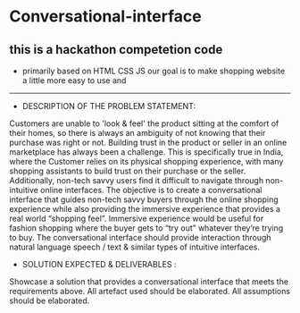 # Conversational-interface
## this is a hackathon competetion code
- primarily based on HTML CSS JS our goal is to make shopping website a little more easy to use and 
---
- DESCRIPTION OF THE PROBLEM STATEMENT:

Customers are unable to 'look & feel' the product sitting at the comfort of their homes, so there is always an ambiguity of not knowing that their purchase was right or not. Building trust in the product or seller in an online marketplace has always been a challenge.
This is specifically true in India, where the Customer relies on its physical shopping experience, with many shopping assistants to build trust on their purchase or the seller.
Additionally, non-tech savvy users find it difficult to navigate through non-intuitive online interfaces.
The objective is to create a conversational interface that guides non-tech savvy buyers through the online shopping experience while also providing the immersive experience that provides a real world “shopping feel”. Immersive experience would be useful for fashion shopping where the buyer gets to “try out” whatever they’re trying to buy.
The conversational interface should provide interaction through natural language speech / text & similar types of intuitive interfaces.

- SOLUTION EXPECTED & DELIVERABLES :
  
Showcase a solution that provides a conversational interface that meets the requirements above.
All artefact used should be elaborated.
All assumptions should be elaborated.
